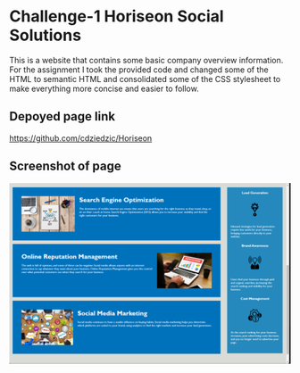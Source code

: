 # Challenge-1 Horiseon Social Solutions

This is a website that contains some basic company overview information. 
For the assignment I took the provided code and changed some of the HTML to semantic HTML and consolidated some of the CSS stylesheet to make everything more concise and easier to follow.

## Depoyed page link

https://github.com/cdziedzic/Horiseon

## Screenshot of page 

![Screenshot](image.png)